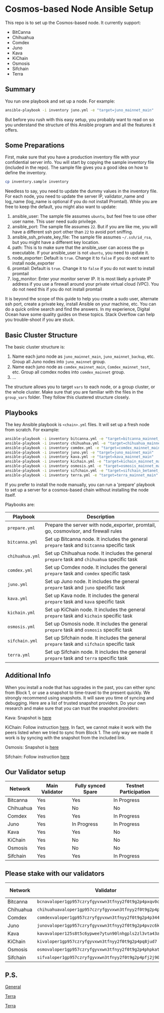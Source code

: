# Cosmos-based Node Ansible Setup

This repo is to set up the Cosmos-based node. It currently support:

- BitCanna
- Chihuahua
- Comdex
- Juno
- Kava
- KiChain
- Osmosis
- Sifchain
- Terra

## Summary

You run one playbook and set up a node. For example:

```bash
ansible-playbook -i inventory juno.yml -e "target=juno_mainnet_main"
```

But before you rush with this easy setup, you probably want to read on so you understand the structure of this Ansible program and all the features it offers.

## Some Preparations

First, make sure that you have a production inventory file with your confidential server info. You will start by copying the sample inventory file (included in the repo). The sample file gives you a good idea on how to define the inventory.

```bash
cp inventory.sample inventory
```

Needless to say, you need to update the dummy values in the inventory file. For each node, you need to update the server IP, validator_name and log_name (log_name is optional if you do not install Promtail). While you are free to keep the default, you might also want to update:

1. ansible_user: The sample file assumes `ubuntu`, but feel free to use other user name. This user need sudo privilege.
2. ansible_port: The sample file assumes `22`. But if you are like me, you will have a different ssh port other than `22` to avoid port sniffing.
3. ansible_ssh_private_key_file: The sample file assumes `~/.ssh/id_rsa`, but you might have a different key location.
4. path: This is to make sure that the ansible_user can access the `go` executable. If your ansible_user is not `ubuntu`, you need to update it.
5. node_exporter: Default is `true`. Change it to `false` if you do not want to install node_exporter
6. promtail: Default is `true`. Change it to `false` if you do not want to install promtail
7. log_monitor: Enter your monitor server IP. It is most likely a private IP address if you use a firewall around your private virtual cloud (VPC). You do not need this if you do not install promtail

It is beyond the scope of this guide to help you create a sudo user, alternate ssh port, create a private key, install Ansible on your machine, etc. You can do a quick online search and find the answers. In my experience, Digital Ocean have some quality guides on these topics. Stack Overflow can help you trouble-shoot if you are stuck.

## Basic Cluster Structure

The basic cluster structure is:

1. Name each juno node as `juno_mainnet_main`, `juno_mainnet_backup`, etc. Group all Juno nodes into `juno_mainnet` group.
2. Name each juno node as `comdex_mainnet_main`, `Comdex_mainnet_test`, etc. Group all comdex nodes into `comdex_mainnet` group.
3. ...

The structure allows you to target `vars` to each node, or a group cluster, or the whole cluster. Make sure that you are familiar with the files in the `group_vars` folder. They follow this clustered structure closely.

## Playbooks

The key Ansible playbook is `<chain>.yml` files. It will set up a fresh node from scratch. For example:

```bash
ansible-playbook -i inventory bitcanna.yml -e "target=bitcanna_mainnet_main"
ansible-playbook -i inventory chihuahua.yml -e "target=chihuahua_mainnet_main"
ansible-playbook -i inventory comdex.yml -e "target=comdex_mainnet_main"
ansible-playbook -i inventory juno.yml -e "target=juno_mainnet_main"
ansible-playbook -i inventory kava.yml -e "target=kava_mainnet_main"
ansible-playbook -i inventory kichain.yml -e "target=kichain_mainnet_main"
ansible-playbook -i inventory osmosis.yml -e "target=osmosis_mainnet_main"
ansible-playbook -i inventory sifchain.yml -e "target=sifchain_betanet_main"
ansible-playbook -i inventory terra.yml -e "target=terra_mainnet_main"
```

If you prefer to install the node manually, you can run a 'prepare' playbook to set up a server for a cosmos-based chain without installing the node itself.

Playbooks are:

| Playbook        | Description                                                                                 |
| --------------- | ------------------------------------------------------------------------------------------- |
| `prepare.yml `  | Prepare the server with node_exporter, promtail, go, cosmovisor, and firewall rules         |
| `bitcanna.yml`  | Set up Bitcanna node. It includes the general `prepare` task and `bitcanna` specific task   |
| `chihuahua.yml` | Set up Chihuahua node. It includes the general `prepare` task and `chihuahua` specific task |
| `comdex.yml`    | Set up Comdex node. It includes the general `prepare` task and `comdex` specific task       |
| `juno.yml`      | Set up Juno node. It includes the general `prepare` task and `juno` specific task           |
| `kava.yml`      | Set up Kava node. It includes the general `prepare` task and `kava` specific task           |
| `kichain.yml`   | Set up KiChain node. It includes the general `prepare` task and `kichain` specific task     |
| `osmosis.yml`   | Set up Osmosis node. It includes the general `prepare` task and `osmosis` specific task     |
| `sifchain.yml`  | Set up Sifchain node. It includes the general `prepare` task and `sifchain` specific task   |
| `terra.yml`     | Set up Sifchain node. It includes the general `prepare` task and `terra` specific task      |

## Additional Info

When you install a node that has upgrades in the past, you can either sync from Block 1, or use a snapshot to time-travel to the present quickly. We strongly recommend using snapshots. It will save you time of syncing and debugging. Here are a list of trusted snapshot providers. Do your own research and make sure that you can trust the snapshot providers:

Kava: Snapshot is [here](https://www.chainlayer.io/quicksync/)

KiChain: Follow instruction [here](https://mzonder.notion.site/KiChain-2-Mainnet-Clean-Install-b20ce6400131499f854abc7567ce3b3f). In fact, we cannot make it work with the peers listed when we tried to sync from Block 1. The only way we made it work is by syncing with the snapshot from the included link.

Osmosis: Snapshot is [here](https://www.chainlayer.io/quicksync/)

Sifchain: Follow instruction [here](https://github.com/Sifchain/sifchain-validators/blob/master/docs/setup/standalone/manual.md)

## Our Validator setup

| Network   | Main Validator | Fully synced Spare | Testnet Participation |
| --------- | -------------- | ------------------ | --------------------- |
| Bitcanna  | Yes            | Yes                | In Progress           |
| Chihuahua | Yes            | No                 | No                    |
| Comdex    | Yes            | Yes                | In Progress           |
| Juno      | Yes            | In Progress        | In Progress           |
| Kava      | Yes            | Yes                | No                    |
| KiChain   | Yes            | No                 | No                    |
| Osmosis   | Yes            | No                 | No                    |
| Sifchain  | Yes            | Yes                | In Progress           |

## Please stake with our validators

| Network   | Validator                                                 | Useful Commands                |
| --------- | --------------------------------------------------------- | ------------------------------ |
| Bitcanna  | `bcnavaloper1gp957czryfgyvxwn3tfnyy2f0t9g2p4pxqv0cj`      | [BitCanna](docs/bitcanna.md)   |
| Chihuahua | `chihuahuavaloper1gp957czryfgyvxwn3tfnyy2f0t9g2p4p40qac2` | [Chihuahua](docs/chihuahua.md) |
| Comdex    | `comdexvaloper1gp957czryfgyvxwn3tfnyy2f0t9g2p4p3447dz`    | [Comdex](docs/comdex.md)       |
| Juno      | `junovaloper1gp957czryfgyvxwn3tfnyy2f0t9g2p4pvzc6k3`      | [Juno](docs/juno.md)           |
| Kava      | `kavavaloper125s8t5c6ypwee7ytun90lnhgpls2zl3vta43aj`      | [Kava](docs/kava.md)           |
| KiChain   | `kivaloper1gp957czryfgyvxwn3tfnyy2f0t9g2p4pq8jud7`        | [KiChain](docs/kichain.md)     |
| Osmosis   | `osmovaloper1gp957czryfgyvxwn3tfnyy2f0t9g2p4phpkatp`      | [Osmosis](docs/osmosis.md)     |
| Sifchain  | `sifvaloper1gp957czryfgyvxwn3tfnyy2f0t9g2p4pfj2j90`       | [Sifchain](docs/sifchain.md)   |

## P.S.

[General](docs/general.md)

[Terra](docs/terra.md)

[Terra](docs/validator_server_migration_best_practice.md)
